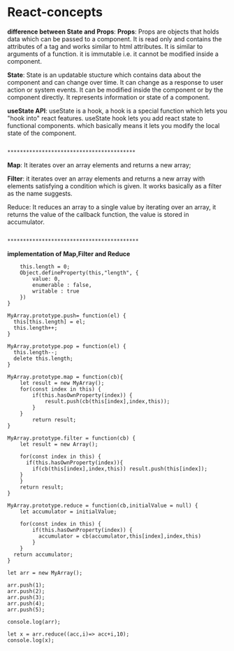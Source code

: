 # React-concepts

**difference between State and Props**:
**Props**: Props are objects that holds data which can be passed to a component. It is read only and contains the attributes of a tag and works similar to html attributes. It is similar to arguments of a function. it is immutable i.e. it cannot be modified inside a component.

**State**: State is an updatable stucture which contains data about the component and can change over time. It can change as a response to user action or system events. It can be modified inside the component or by the component directly. It represents information or state of a component.

**useState API**: useState is a hook, a hook is a special function which lets you "hook into" react features. useState hook lets you add react state to functional components. which basically means it lets you modify the local state of the component.

                                     *****************************************

**Map**: It iterates over an array elements and returns a new array;

**Filter**: it iterates over an array elements and returns a new array with elements satisfying a condition which is given. It works basically as a filter as the name suggests.

Reduce: It reduces an array to a single value by iterating over an array, it returns the value of the callback function, the value is stored in accumulator.

                                     ******************************************
 **implementation of Map,Filter and Reduce**

```function MyArray() {
    this.length = 0;
    Object.defineProperty(this,"length", {
        value: 0,
        enumerable : false,
        writable : true
    })
}

MyArray.prototype.push= function(el) {
  this[this.length] = el;
  this.length++;
}

MyArray.prototype.pop = function(el) {
  this.length--;
  delete this.length;
}

MyArray.prototype.map = function(cb){
    let result = new MyArray();
    for(const index in this) {
        if(this.hasOwnProperty(index)) {
            result.push(cb(this[index],index,this));
        }
    }
        return result;
}

MyArray.prototype.filter = function(cb) {
    let result = new Array();

    for(const index in this) {
      if(this.hasOwnProperty(index)){
        if(cb(this[index],index,this)) result.push(this[index]);
    }
    }
    return result;
}

MyArray.prototype.reduce = function(cb,initialValue = null) {
    let accumulator = initialValue;

    for(const index in this) {
        if(this.hasOwnProperty(index)) {
          accumulator = cb(accumulator,this[index],index,this)
        }
    }
  return accumulator;
}

let arr = new MyArray();

arr.push(1);
arr.push(2);
arr.push(3);
arr.push(4);
arr.push(5);

console.log(arr);

let x = arr.reduce((acc,i)=> acc+i,10);
console.log(x);
```
